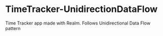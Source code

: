 # TimeTracker-UnidirectionDataFlow
Time Tracker app made with Realm. Follows Unidirectional Data Flow pattern
